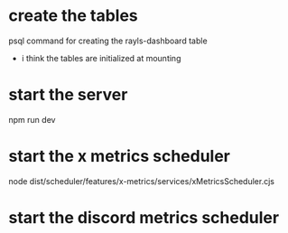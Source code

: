 # create the tables

psql command for creating the rayls-dashboard table
- i think the tables are initialized at mounting

# start the server

npm run dev

# start the x metrics scheduler

node dist/scheduler/features/x-metrics/services/xMetricsScheduler.cjs

# start the discord metrics scheduler

